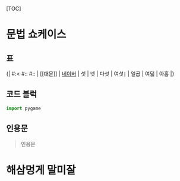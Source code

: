 [TOC]

# 문법 쇼케이스

## 표
{|
#:<
#::
#::
| [[대문]]
| [네이버](http://www.naver.com "네이버")
| 셋
| 넷
| 다섯
| 여섯`|`
| 일곱 
| 여덟
| 아홉
|}

## 코드 블럭
```python
import pygame
```
## 인용문
> 인용문

# 해삼멍게 말미잘